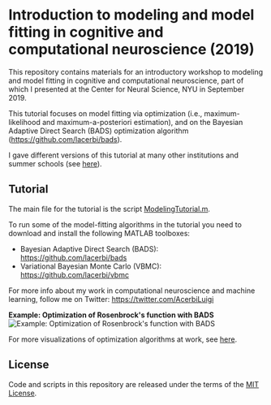 # Introduction to modeling and model fitting in cognitive and computational neuroscience (2019)

This repository contains materials for an introductory workshop to modeling and model fitting in cognitive and computational neuroscience, part of which I presented at the Center for Neural Science, NYU in September 2019. 

This tutorial focuses on model fitting via optimization (i.e., maximum-likelihood and maximum-a-posteriori estimation), and on the Bayesian Adaptive Direct Search (BADS) optimization algorithm (https://github.com/lacerbi/bads).

I gave different versions of this tutorial at many other institutions and summer schools (see [here](http://luigiacerbi.com/tutorials/)).


## Tutorial


The main file for the tutorial is the script [ModelingTutorial.m](https://github.com/lacerbi/model-fitting-workshop/blob/master/ModelingTutorial.m).

To run some of the model-fitting algorithms in the tutorial you need to download and install the following MATLAB toolboxes:
  - Bayesian Adaptive Direct Search (BADS): https://github.com/lacerbi/bads
  - Variational Bayesian Monte Carlo (VBMC): https://github.com/lacerbi/vbmc

For more info about my work in computational neuroscience and machine learning, follow me on Twitter: https://twitter.com/AcerbiLuigi

**Example: Optimization of Rosenbrock's function with BADS** ![Example: Optimization of Rosenbrock's function with BADS](https://github.com/lacerbi/workshop-bristol-2019/blob/master/docs/bads-optimviz.gif "Example: Optimization of Rosenbrock's function with BADS")

For more visualizations of optimization algorithms at work, see [here](https://github.com/lacerbi/optimviz).


## License

Code and scripts in this repository are released under the terms of the [MIT License](https://github.com/lacerbi/workshop-bristol-2019/blob/master/LICENSE).
